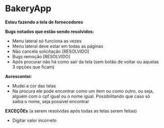 # BakeryApp

**Estou fazendo a tela de fornecedores**

**Bugs notados que estão sendo resolvidos:**
  - Menu lateral só funciona as vezes 
  - Menu lateral deve estar em todas as páginas
  - Não cancela solicitação [RESOLVIDO]
  - Bugs remoção [RESOLVIDO]
  - Após procurar não há como sair da tela (sem botão de voltar ou aquelas 3 opções que ficam)
  
**Acrescentei:**
  - Mudei a cor das telas
  - Na procura ele pode encontrar como um item ou como outro, ou seja, alguém com o cpf igual ou o nome igual. Possibilitando que caso só saiba o nome, seja possível encontrar
  
**EXCEÇÕEs**
(a serem resolvidas após todas as telas serem feitas)
  - Digitar valor incorreto 
